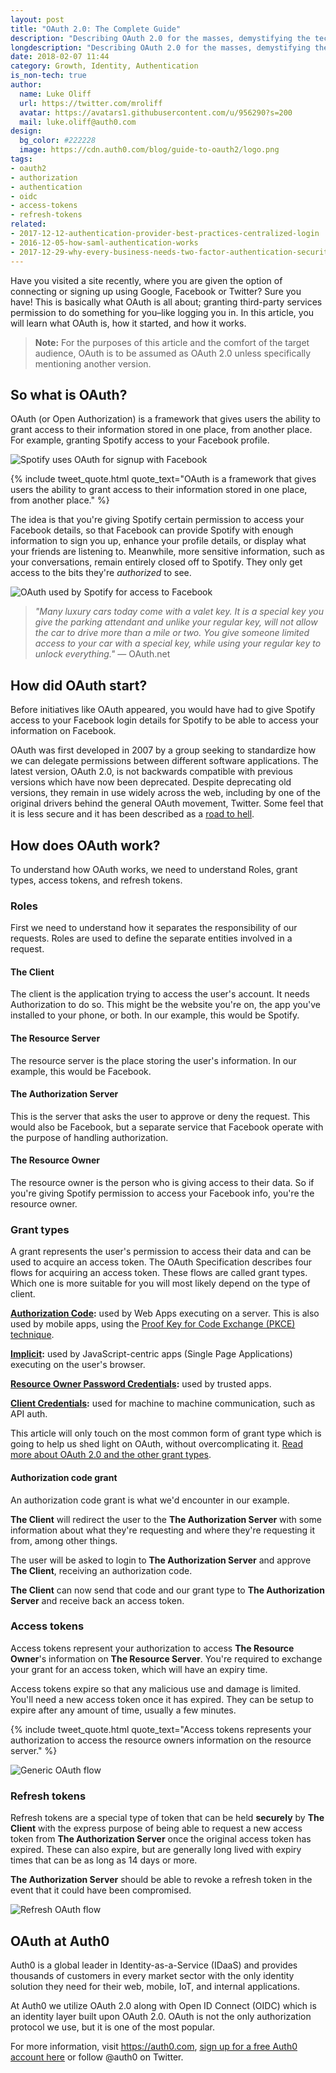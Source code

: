 ```yaml
---
layout: post
title: "OAuth 2.0: The Complete Guide"
description: "Describing OAuth 2.0 for the masses, demystifying the technology behind this common authorization technique"
longdescription: "Describing OAuth 2.0 for the masses, demystifying the technology behind this common authorization technique. Includes how OAuth enables us to enhance our online experience while limiting exposure of sensitive information and how roles help us separate the responsibilities of OAuth requests"
date: 2018-02-07 11:44
category: Growth, Identity, Authentication
is_non-tech: true
author:
  name: Luke Oliff
  url: https://twitter.com/mroliff
  avatar: https://avatars1.githubusercontent.com/u/956290?s=200
  mail: luke.oliff@auth0.com
design:
  bg_color: #222228
  image: https://cdn.auth0.com/blog/guide-to-oauth2/logo.png
tags:
- oauth2
- authorization
- authentication
- oidc
- access-tokens
- refresh-tokens
related:
- 2017-12-12-authentication-provider-best-practices-centralized-login
- 2016-12-05-how-saml-authentication-works
- 2017-12-29-why-every-business-needs-two-factor-authentication-security
---
```


Have you visited a site recently, where you are given the option of connecting or signing up using Google, Facebook or Twitter? Sure you have! This is basically what OAuth is all about; granting third-party services permission to do something for you–like logging you in. In this article, you will learn what OAuth is, how it started, and how it works. 

> **Note:** For the purposes of this article and the comfort of the target audience, OAuth is to be assumed as OAuth 2.0 unless specifically mentioning another version.

## So what is OAuth?

OAuth (or Open Authorization) is a framework that gives users the ability to grant access to their information stored in one place, from another place. For example, granting Spotify access to your Facebook profile.

![Spotify uses OAuth for signup with Facebook](https://cdn.auth0.com/blog/guide-to-oauth2/spotify-signup-with-facebook.png)

{% include tweet_quote.html quote_text="OAuth is a framework that gives users the ability to grant access to their information stored in one place, from another place." %}

The idea is that you're giving Spotify certain permission to access your Facebook details, so that Facebook can provide Spotify with enough information to sign you up, enhance your profile details, or display what your friends are listening to. Meanwhile, more sensitive information, such as your conversations, remain entirely closed off to Spotify. They only get access to the bits they're *authorized* to see.

![OAuth used by Spotify for access to Facebook](https://cdn.auth0.com/blog/guide-to-oauth2/spotify-access-to-facebook.png)

> _"Many luxury cars today come with a valet key. It is a special key you give the parking attendant and unlike your regular key, will not allow the car to drive more than a mile or two. You give someone limited access to your car with a special key, while using your regular key to unlock everything."_ — OAuth.net

## How did OAuth start?

Before initiatives like OAuth appeared, you would have had to give Spotify access to your Facebook login details for Spotify to be able to access your information on Facebook.

OAuth was first developed in 2007 by a group seeking to standardize how we can delegate permissions between different software applications. The latest version, OAuth 2.0, is not backwards compatible with previous versions which have now been deprecated. Despite deprecating old versions, they remain in use widely across the web, including by one of the original drivers behind the general OAuth movement, Twitter. Some feel that it is less secure and it has been described as a [road to hell](http://hueniverse.com/2012/07/26/oauth-2-0-and-the-road-to-hell/).

## How does OAuth work?

To understand how OAuth works, we need to understand Roles, grant types, access tokens, and refresh tokens.

### Roles

First we need to understand how it separates the responsibility of our requests. Roles are used to define the separate entities involved in a request.

#### The Client

The client is the application trying to access the user's account. It needs Authorization to do so. This might be the website you're on, the app you've installed to your phone, or both. In our example, this would be Spotify.

#### The Resource Server

The resource server is the place storing the user's information. In our example, this would be Facebook.

#### The Authorization Server

This is the server that asks the user to approve or deny the request. This would also be Facebook, but a separate service that Facebook operate with the purpose of handling authorization.

#### The Resource Owner

The resource owner is the person who is giving access to their data. So if you're giving Spotify permission to access your Facebook info, you're the resource owner.

### Grant types

A grant represents the user's permission to access their data and can be used to acquire an access token. The OAuth Specification describes four flows for acquiring an access token. These flows are called grant types. Which one is more suitable for you will most likely depend on the type of client.

**[Authorization Code](https://auth0.com/docs/api-auth/grant/authorization-code):** used by Web Apps executing on a server. This is also used by mobile apps, using the [Proof Key for Code Exchange (PKCE) technique](https://auth0.com/docs/api-auth/grant/authorization-code-pkce).

**[Implicit](https://auth0.com/docs/api-auth/grant/implicit):** used by JavaScript-centric apps (Single Page Applications) executing on the user's browser.

**[Resource Owner Password Credentials](https://auth0.com/docs/api-auth/grant/password):** used by trusted apps.

**[Client Credentials](https://auth0.com/docs/api-auth/grant/client-credentials):** used for machine to machine communication, such as API auth.

This article will only touch on the most common form of grant type which is going to help us shed light on OAuth, without overcomplicating it. [Read more about OAuth 2.0 and the other grant types](https://auth0.com/docs/protocols/oauth2).

#### Authorization code grant

An authorization code grant is what we'd encounter in our example.

**The Client** will redirect the user to the **The Authorization Server** with some information about what they're requesting and where they're requesting it from, among other things. 

The user will be asked to login to **The Authorization Server** and approve **The Client**, receiving an authorization code. 

**The Client** can now send that code and our grant type to **The Authorization Server** and receive back an access token. 

### Access tokens

Access tokens represent your authorization to access **The Resource Owner**'s information on **The Resource Server**. You're required to exchange your grant for an access token, which will have an expiry time.

Access tokens expire so that any malicious use and damage is limited. You'll need a new access token once it has expired. They can be setup to expire after any amount of time, usually a few minutes.

{% include tweet_quote.html quote_text="Access tokens represents your authorization to access the resource owners information on the resource server." %}

![Generic OAuth flow](https://cdn.auth0.com/blog/guide-to-oauth2/basic-oauth2-flow.png)

### Refresh tokens

Refresh tokens are a special type of token that can be held **securely** by **The Client** with the express purpose of being able to request a new access token from **The Authorization Server** once the original access token has expired. These can also expire, but are generally long lived with expiry times that can be as long as 14 days or more.

**The Authorization Server** should be able to revoke a refresh token in the event that it could have been compromised.

![Refresh OAuth flow](https://cdn.auth0.com/blog/guide-to-oauth2/refresh-oauth2-flow.png)

## OAuth at Auth0

Auth0 is a global leader in Identity-as-a-Service (IDaaS) and provides thousands of customers in every market sector with the only identity solution they need for their web, mobile, IoT, and internal applications.

At Auth0 we utilize OAuth 2.0 along with Open ID Connect (OIDC) which is an identity layer built upon OAuth 2.0. OAuth is not the only authorization protocol we use, but it is one of the most popular.

For more information, visit https://auth0.com, <a href="https://auth0.com/signup" data-amp-replace="CLIENT_ID" data-amp-addparams="anonId=CLIENT_ID(cid-scope-cookie-fallback-name)">sign up for a free Auth0 account here</a> or follow @auth0 on Twitter.
